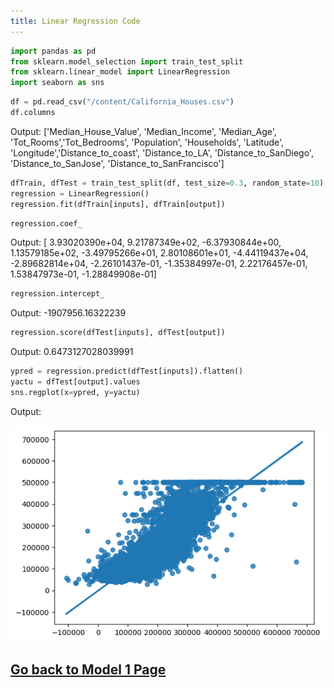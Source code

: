```yaml
---
title: Linear Regression Code
---
```


```python
import pandas as pd
from sklearn.model_selection import train_test_split
from sklearn.linear_model import LinearRegression
import seaborn as sns
```

```python
df = pd.read_csv("/content/California_Houses.csv")
df.columns
```

Output: ['Median_House_Value', 'Median_Income', 'Median_Age', 'Tot_Rooms','Tot_Bedrooms', 'Population', 'Households', 'Latitude', 'Longitude','Distance_to_coast', 'Distance_to_LA', 'Distance_to_SanDiego', 'Distance_to_SanJose', 'Distance_to_SanFrancisco']

```python
dfTrain, dfTest = train_test_split(df, test_size=0.3, random_state=10)
regression = LinearRegression()
regression.fit(dfTrain[inputs], dfTrain[output])
```

```python
regression.coef_
```

Output: [ 3.93020390e+04, 9.21787349e+02, -6.37930844e+00, 1.13579185e+02, -3.49795266e+01, 2.80108601e+01, -4.44119437e+04, -2.89682814e+04, -2.26101437e-01, -1.35384997e-01, 2.22176457e-01, 1.53847973e-01, -1.28849908e-01]

```python
regression.intercept_
```

Output: -1907956.16322239

```python
regression.score(dfTest[inputs], dfTest[output])
```

Output: 0.6473127028039991

```python
ypred = regression.predict(dfTest[inputs]).flatten()
yactu = dfTest[output].values
sns.regplot(x=ypred, y=yactu)
```

Output:

![Regplot image](assets/Model1/Regplot.png)

## [Go back to Model 1 Page](./)

